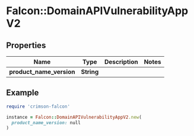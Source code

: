 # Falcon::DomainAPIVulnerabilityAppV2

## Properties

| Name | Type | Description | Notes |
| ---- | ---- | ----------- | ----- |
| **product_name_version** | **String** |  |  |

## Example

```ruby
require 'crimson-falcon'

instance = Falcon::DomainAPIVulnerabilityAppV2.new(
  product_name_version: null
)
```

